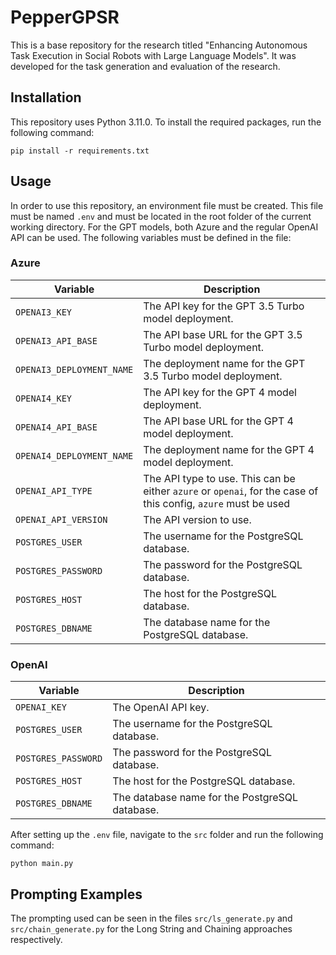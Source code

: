 # PepperGPSR
This is a base repository for the research titled "Enhancing Autonomous Task Execution in Social Robots with Large Language Models". It was developed for the task generation and evaluation of the research.

## Installation
This repository uses Python 3.11.0. To install the required packages, run the following command:
```
pip install -r requirements.txt
```

## Usage
In order to use this repository, an environment file must be created. This file must be named `.env` and must be located in the root folder of the current working directory. For the GPT models, both Azure and the regular OpenAI API can be used. The following variables must be defined in the file:

### Azure
| Variable | Description |
| --- | --- |
| `OPENAI3_KEY` | The API key for the GPT 3.5 Turbo model deployment. |
| `OPENAI3_API_BASE` | The API base URL for the GPT 3.5 Turbo model deployment. |
| `OPENAI3_DEPLOYMENT_NAME` | The deployment name for the GPT 3.5 Turbo model deployment. |
| `OPENAI4_KEY` | The API key for the GPT 4 model deployment. |
| `OPENAI4_API_BASE` | The API base URL for the GPT 4 model deployment. |
| `OPENAI4_DEPLOYMENT_NAME` | The deployment name for the GPT 4 model deployment. |
| `OPENAI_API_TYPE` | The API type to use. This can be either `azure` or `openai`, for the case of this config, `azure` must be used |
| `OPENAI_API_VERSION` | The API version to use. |
| `POSTGRES_USER` | The username for the PostgreSQL database. |
| `POSTGRES_PASSWORD` | The password for the PostgreSQL database. |
| `POSTGRES_HOST` | The host for the PostgreSQL database. |
| `POSTGRES_DBNAME` | The database name for the PostgreSQL database. |

### OpenAI
| Variable | Description |
| --- | --- |
| `OPENAI_KEY` | The OpenAI API key. |
| `POSTGRES_USER` | The username for the PostgreSQL database. |
| `POSTGRES_PASSWORD` | The password for the PostgreSQL database. |
| `POSTGRES_HOST` | The host for the PostgreSQL database. |
| `POSTGRES_DBNAME` | The database name for the PostgreSQL database. |



After setting up the `.env` file, navigate to the `src` folder and run the following command:
```
python main.py
```

## Prompting Examples

The prompting used can be seen in the files `src/ls_generate.py` and `src/chain_generate.py` for the Long String and Chaining approaches respectively.
